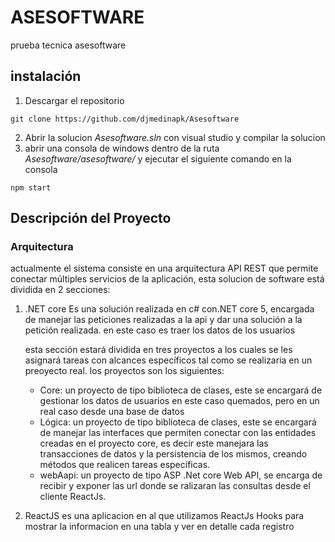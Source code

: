 # ASESOFTWARE
prueba tecnica asesoftware

## instalación

1. Descargar el repositorio 

```
git clone https://github.com/djmedinapk/Asesoftware
```

2. Abrir la solucion *Asesoftware.sln*  con visual studio y compilar la solucion
3. abrir una consola de windows dentro de la ruta *Asesoftware/asesoftware/* y ejecutar el siguiente comando en la consola

```
npm start
```


## Descripción del Proyecto

 ### Arquitectura
actualmente el sistema consiste en una arquitectura API REST que permite conectar múltiples servicios de la aplicación, esta solucion  de software está dividida en 2 secciones:

1. .NET core 
    Es una solución realizada en c# con.NET core 5, encargada de manejar las peticiones realizadas a la api y dar una solución a la petición realizada. en este caso es traer los datos de los usuarios

    esta sección estará dividida en tres proyectos a los cuales se les asignará tareas con alcances específicos tal como se realizaria en un preoyecto real. los proyectos son los siguientes: 

    - Core: un proyecto de tipo biblioteca de clases, este se encargará de gestionar los datos de usuarios en este caso quemados, pero en un real caso desde una base de datos
    - Lógica: un proyecto de tipo biblioteca de clases, este se encargará de manejar las interfaces que permiten conectar con las entidades creadas en el proyecto core, es decir este manejara las transacciones de datos y la persistencia de los mismos, creando métodos que realicen tareas específicas.
    - webAapi: un proyecto de tipo ASP .Net core Web API, se encarga de recibir y exponer las url donde se ralizaran las consultas desde el cliente ReactJs.

2. ReactJS
    es una aplicacion en al que utilizamos ReactJs Hooks para mostrar la informacion en una tabla y ver en detalle cada registro
